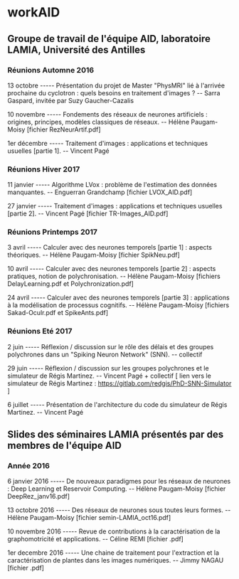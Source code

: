# workAID

## Groupe de travail de l'équipe AID, laboratoire LAMIA, Université des Antilles

### Réunions Automne 2016
13 octobre ----- Présentation du projet de Master "PhysMRI" lié à l'arrivée prochaine du cyclotron : quels besoins en traitement d'images ? -- Sarra Gaspard, invitée par Suzy Gaucher-Cazalis

10 novembre ----- Fondements des réseaux de neurones artificiels : origines, principes, modèles classiques de réseaux. -- Hélène Paugam-Moisy   [fichier RezNeurArtif.pdf]

1er décembre ----- Traitement d'images : applications et techniques usuelles [partie 1]. -- Vincent Pagé

### Réunions Hiver 2017

11 janvier ----- Algorithme LVox : problème de l'estimation des données manquantes. -- Enguerran Grandchamp    [fichier LVOX_AID.pdf]

27 janvier ----- Traitement d'images : applications et techniques usuelles [partie 2]. -- Vincent Pagé    [fichier TR-Images_AID.pdf]

### Réunions Printemps 2017

3 avril ----- Calculer avec des neurones temporels [partie 1] : aspects théoriques. --  Hélène Paugam-Moisy   [fichier SpikNeu.pdf]

10 avril ----- Calculer avec des neurones temporels [partie 2] : aspects pratiques, notion de polychronisation. --  Hélène Paugam-Moisy   [fichiers DelayLearning.pdf et Polychronization.pdf]

24 avril ----- Calculer avec des neurones temporels [partie 3] : applications à la modélisation de processus cognitifs. --  Hélène Paugam-Moisy   [fichiers Sakad-Oculr.pdf et SpikeAnts.pdf]


### Réunions Eté 2017

2 juin ----- Réflexion / discussion sur le rôle des délais et des groupes polychrones dans un "Spiking Neuron Network" (SNN). -- collectif

29 juin ----- Réflexion / discussion sur les groupes polychrones et le simulateur de Régis Martinez. -- Vincent Pagé + collectif
[ lien vers le simulateur de Régis Martinez : https://gitlab.com/redgis/PhD-SNN-Simulator ]

6 juillet ----- Présentation de l'architecture du code du simulateur de Régis Martinez. -- Vincent Pagé


## Slides des séminaires LAMIA présentés par des membres de l'équipe AID

### Année 2016

6 janvier 2016 ----- De nouveaux paradigmes pour les réseaux de neurones : Deep Learning et Reservoir Computing. -- Hélène Paugam-Moisy   [fichier DeepRez_janv16.pdf]

13 octobre 2016 ----- Des réseaux de neurones sous toutes leurs formes. -- Hélène Paugam-Moisy   [fichier semin-LAMIA_oct16.pdf]

10 novembre 2016 ----- Revue de contributions à la caractérisation de la graphomotricité et applications. -- Céline REMI    [fichier .pdf]

1er decembre 2016 ----- Une chaine de traitement pour l'extraction et la caractérisation de plantes dans les images numériques. -- Jimmy NAGAU    [fichier .pdf]
